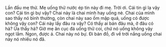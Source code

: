 Lần đầu mẹ thử. Mẹ uống thử nước ép tin này đi mẹ. Trời ơi. Cái tin gì lạ vậy con? Cái tin gì bự vậy? Chai này là chai mình hay uống nè. Chai của mình sao thấy nó bình thường, còn chai này sao ốm mập quá, uống có được không vậy con? Cái này lấy đâu ra vậy? Có thấy ai bán đâu mà, ở đâu có hả? Ủa thấy hả? Giờ mẹ ăn cục đá uống thử coi, chứ nó uống không vậy ngọt lắm. Ngon, được á. Chai này nó bự. Đi bán đồ, đi về trời nắng uống chai này nó nhiều nó đã.